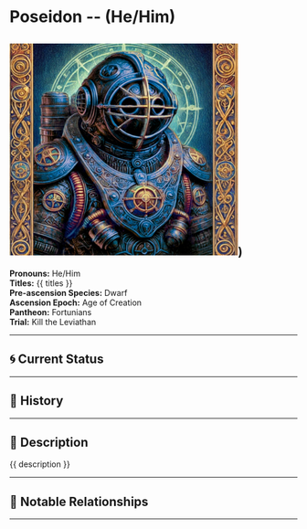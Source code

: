 # Poseidon  --  (He/Him)

<!-- Optional  -->
<img src="Poseidon.jpg" alt="Poseidon" style="width:400px;"/>)
---

**Pronouns:** He/Him  
**Titles:** {{ titles }}  
**Pre-ascension Species:** Dwarf  
**Ascension Epoch:** Age of Creation  
**Pantheon:** Fortunians  
**Trial:** Kill the Leviathan

---

## 🌀 Current Status


---

## 📜 History


---

## 🧠 Description
{{ description }}

---

## 🧩 Notable Relationships

---
